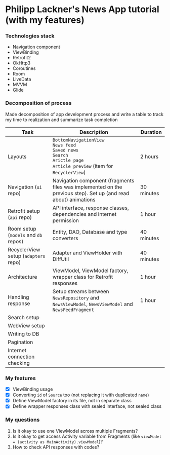 # Philipp Lackner's News App tutorial (with my features)

### Technologies stack

- Navigation component
- ViewBinding
- Retrofit2
- OkHttp3
- Coroutines
- Room
- LiveData
- MVVM
- Glide

### Decomposition of process
Made decomposition of app development process and write a table to track my time to realization and summarize task completion

| Task                                 | Description                                                                                                                             | Duration   |
|--------------------------------------|-----------------------------------------------------------------------------------------------------------------------------------------|------------|
| Layouts                              | `BottomNavigationView`<br/>`News feed`<br/>`Saved news`<br/>`Search`<br/>`Arictle page`<br/>`Article preview` (item for `RecyclerView`) | 2 hours    |
| Navigation (`ui` repo)               | Navigation component (fragments files was implemented on the previous step). Set up (and read about) animations                         | 30 minutes |
| Retrofit setup (`api` repo)          | API interface, response classes, dependencies and internet permission                                                                   | 1 hour     |
| Room setup (`models` and `db` repos) | Entity, DAO, Database and type converters                                                                                               | 40 minutes |
| RecyclerView setup (`adapters` repo) | Adapter and ViewHolder with DiffUtil                                                                                                    | 40 minutes |
| Architecture                         | ViewModel, ViewModel factory, wrapper class for Retrofit responses                                                                      | 1 hour     |
| Handling response                    | Setup streams between `NewsRepository` and `NewsViewModel`, `NewsViewModel` and `NewsFeedFragment`                                      | 1 hour     |
| Search setup                         |                                                                                                                                         |            |
| WebView setup                        |                                                                                                                                         |            |
| Writing to DB                        |                                                                                                                                         |            |
| Pagination                           |                                                                                                                                         |            |
| Internet connection checking         |                                                                                                                                         |            |

### My features

- [x] ViewBinding usage 
- [x] Converting `id` of `Source` too (not replacing it with duplicated `name`) 
- [x] Define ViewModel factory in its file, not in separate class
- [x] Define wrapper responses class with sealed interface, not sealed class

### My questions
1. Is it okay to use one ViewModel across multiple Fragments?
2. Is it okay to get access Activity variable from Fragments (like `viewModel = (activity as MainActivity).viewModel`)?
3. How to check API responses with codes?


